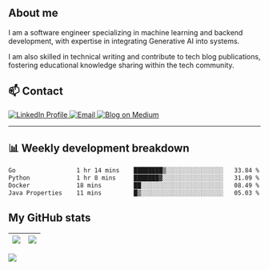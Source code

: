 ## About me
I am a software engineer specializing in machine learning and backend development, with expertise in integrating Generative AI into systems. 

I am also skilled in technical writing and contribute to tech blog publications, fostering educational knowledge sharing within the tech community.

## 📫 Contact

<p>
  <a href="https://www.linkedin.com/in/hrosch/">
    <img src="https://img.shields.io/badge/LinkedIn-0077B5?style=for-the-badge&logo=linkedin&logoColor=white" alt="LinkedIn Profile">
  </a>
  <a href="mailto:hgroscha@yahoo.com">
    <img src="https://img.shields.io/badge/Email-D14836?style=for-the-badge&logo=gmail&logoColor=white" alt="Email">
  </a>
  <a href="https://hrosch.medium.com">
    <img src="https://img.shields.io/badge/Medium-12100E?style=for-the-badge&logo=medium&logoColor=white" alt="Blog on Medium">
  </a>
</p>

---

## 📊 Weekly development breakdown
<!--START_SECTION:waka-->

```txt
Go                 1 hr 14 mins    ████████▒░░░░░░░░░░░░░░░░   33.84 %
Python             1 hr 8 mins     ███████▓░░░░░░░░░░░░░░░░░   31.09 %
Docker             18 mins         ██░░░░░░░░░░░░░░░░░░░░░░░   08.49 %
Java Properties    11 mins         █▒░░░░░░░░░░░░░░░░░░░░░░░   05.03 %
```

<!--END_SECTION:waka-->

## My GitHub stats

| <img align="center" src="https://github-readme-stats.vercel.app/api?username=gutyoh&show_icons=true&hide_border=true" /> | <img align="center" src="https://github-readme-streak-stats.herokuapp.com?user=gutyoh&hide_border=true&date_format=M%20j%5B%2C%20Y%5D&ring=7EDDCF&fire=7EDDCF" /> |
| ------------------------------------------------------------ | ------------------------------------------------------------ |

![](https://komarev.com/ghpvc/?username=gutyoh&color=brightgreen)
